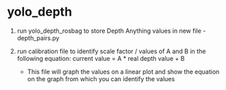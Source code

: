# yolo_depth

1. run yolo_depth_rosbag to store Depth Anything values in new file - depth_pairs.py
  
2. run calibration file to identify scale factor / values of A and B in the following equation: current value = A * real depth value + B
   - This file will graph the values on a linear plot and show the equation on the graph from which you can identify the values 

